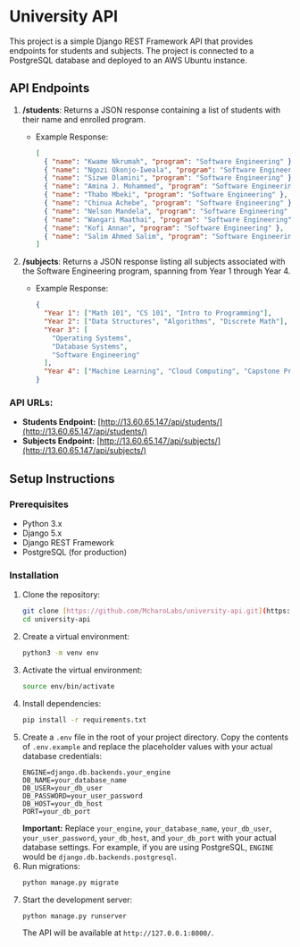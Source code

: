 # University API

This project is a simple Django REST Framework API that provides endpoints for students and subjects. The project is connected to a PostgreSQL database and deployed to an AWS Ubuntu instance.

## API Endpoints

1.  **/students**: Returns a JSON response containing a list of students with their name and enrolled program.

    - Example Response:
      ```json
      [
        { "name": "Kwame Nkrumah", "program": "Software Engineering" },
        { "name": "Ngozi Okonjo-Iweala", "program": "Software Engineering" },
        { "name": "Sizwe Dlamini", "program": "Software Engineering" },
        { "name": "Amina J. Mohammed", "program": "Software Engineering" },
        { "name": "Thabo Mbeki", "program": "Software Engineering" },
        { "name": "Chinua Achebe", "program": "Software Engineering" },
        { "name": "Nelson Mandela", "program": "Software Engineering" },
        { "name": "Wangari Maathai", "program": "Software Engineering" },
        { "name": "Kofi Annan", "program": "Software Engineering" },
        { "name": "Salim Ahmed Salim", "program": "Software Engineering" }
      ]
      ```

2.  **/subjects**: Returns a JSON response listing all subjects associated with the Software Engineering program, spanning from Year 1 through Year 4.
    - Example Response:
      ```json
      {
        "Year 1": ["Math 101", "CS 101", "Intro to Programming"],
        "Year 2": ["Data Structures", "Algorithms", "Discrete Math"],
        "Year 3": [
          "Operating Systems",
          "Database Systems",
          "Software Engineering"
        ],
        "Year 4": ["Machine Learning", "Cloud Computing", "Capstone Project"]
      }
      ```

### API URLs:

- **Students Endpoint:** [http://13.60.65.147/api/students/](http://13.60.65.147/api/students/)
- **Subjects Endpoint:** [http://13.60.65.147/api/subjects/](http://13.60.65.147/api/subjects/)

## Setup Instructions

### Prerequisites

- Python 3.x
- Django 5.x
- Django REST Framework
- PostgreSQL (for production)

### Installation

1.  Clone the repository:
    ```bash
    git clone [https://github.com/McharoLabs/university-api.git](https://github.com/McharoLabs/university-api.git)
    cd university-api
    ```
2.  Create a virtual environment:
    ```bash
    python3 -m venv env
    ```
3.  Activate the virtual environment:
    ```bash
    source env/bin/activate
    ```
4.  Install dependencies:
    ```bash
    pip install -r requirements.txt
    ```
5.  Create a `.env` file in the root of your project directory. Copy the contents of `.env.example` and replace the placeholder values with your actual database credentials:
    ```
    ENGINE=django.db.backends.your_engine
    DB_NAME=your_database_name
    DB_USER=your_db_user
    DB_PASSWORD=your_user_password
    DB_HOST=your_db_host
    PORT=your_db_port
    ```
    **Important:** Replace `your_engine`, `your_database_name`, `your_db_user`, `your_user_password`, `your_db_host`, and `your_db_port` with your actual database settings. For example, if you are using PostgreSQL, `ENGINE` would be `django.db.backends.postgresql`.
6.  Run migrations:
    ```bash
    python manage.py migrate
    ```
7.  Start the development server:
    ```bash
    python manage.py runserver
    ```
    The API will be available at `http://127.0.0.1:8000/`.
